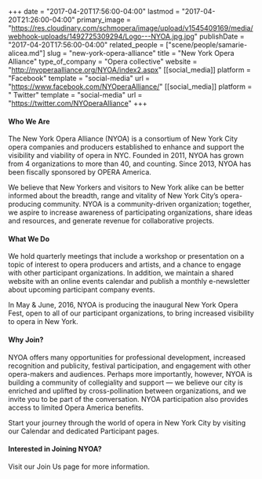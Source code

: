 +++
date = "2017-04-20T17:56:00-04:00"
lastmod = "2017-04-20T21:26:00-04:00"
primary_image = "https://res.cloudinary.com/schmopera/image/upload/v1545409169/media/webhook-uploads/1492725309294/Logo---NYOA.jpg.jpg"
publishDate = "2017-04-20T17:56:00-04:00"
related_people = ["scene/people/samarie-alicea.md"]
slug = "new-york-opera-alliance"
title = "New York Opera Alliance"
type_of_company = "Opera collective"
website = "http://nyoperaalliance.org/NYOA/index2.aspx"
[[social_media]]
platform = "Facebook"
template = "social-media"
url = "https://www.facebook.com/NYOperaAlliance/"
[[social_media]]
platform = " Twitter"
template = "social-media"
url = "https://twitter.com/NYOperaAlliance"
+++

#### Who We Are

The New York Opera Alliance (NYOA) is a consortium of New York City opera companies and producers established to enhance and support the visibility and viability of opera in NYC. Founded in 2011, NYOA has grown from 4 organizations to more than 40, and counting. Since 2013, NYOA has been fiscally sponsored by OPERA America. 

We believe that New Yorkers and visitors to New York alike can be better informed about the breadth, range and vitality of New York City’s opera-producing community. NYOA is a community-driven organization; together, we aspire to increase awareness of participating organizations, share ideas and resources, and generate revenue for collaborative projects. 

#### What We Do

We hold quarterly meetings that include a workshop or presentation on a topic of interest to opera producers and artists, and a chance to engage with other participant organizations. In addition, we maintain a shared website with an online events calendar and publish a monthly e-newsletter about upcoming participant company events. 

In May & June, 2016, NYOA is producing the inaugural New York Opera Fest, open to all of our participant organizations, to bring increased visibility to opera in New York. 

#### Why Join?

NYOA offers many opportunities for professional development, increased recognition and publicity, festival participation, and engagement with other opera-makers and audiences. Perhaps more importantly, however, NYOA is building a community of collegiality and support — we believe our city is enriched and uplifted by cross-pollination between organizations, and we invite you to be part of the conversation. NYOA participation also provides access to limited Opera America benefits. 

Start your journey through the world of opera in New York City by visiting our Calendar and dedicated Participant pages. 

#### Interested in Joining NYOA?

Visit our Join Us page for more information. 
